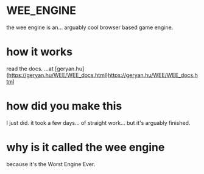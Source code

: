 # WEE_ENGINE
the wee engine is an... arguably cool browser based game engine.

# how it works
read the docs. ...at [geryan.hu\](https://geryan.hu/WEE/WEE_docs.html)https://geryan.hu/WEE/WEE_docs.html

# how did you make this
I just did. it took a few days... of straight work... but it's arguably finished.

# why is it called the wee engine
because it's the Worst Engine Ever.
